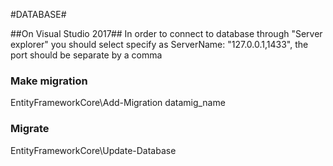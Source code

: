 
#DATABASE#

##On Visual Studio 2017##
 In order to connect to database through "Server explorer" you should select specify as ServerName: "127.0.0.1,1433", the port should be separate by a comma

### Make migration
EntityFrameworkCore\Add-Migration datamig_name

### Migrate 
EntityFrameworkCore\Update-Database